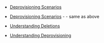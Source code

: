 * [Deprovisioning Scenarios](https://www.wapshere.com/missmiis/account-deprovisioning-scenarios)

* [Deprovisioning Scenarios](https://social.technet.microsoft.com/wiki/contents/articles/1882.ilmfimmim-account-deprovisioning-scenarios.aspx) -  - same as above

* [Understanding Deletions](https://social.technet.microsoft.com/wiki/contents/articles/1860.understanding-deletions-in-ilm-2007.aspx)
* [Understanding Deprovisioning](https://docs.microsoft.com/en-us/previous-versions/mim/hh859718(v=ws.10)?redirectedfrom=MSDN#last_id?ranMID=24542&ranEAID=TnL5HPStwNw&ranSiteID=TnL5HPStwNw-3HezghaX0FTz7gKcsz6g8Q&epi=TnL5HPStwNw-3HezghaX0FTz7gKcsz6g8Q)
